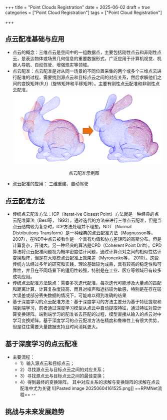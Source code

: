 +++
title = "Point Clouds Registration"
date = 2025-06-02
draft = true
categories = ["Point Cloud Registration"]
tags = ["Point Cloud Registration"]

+++
## 点云配准基础与应用
- 点云的概念：三维点云是空间中的一组数据点，主要包括刚性点云和非刚性点云，是表达物体或场景几何信息的重要数据形式，广泛应用于计算机视觉、机器人导航、自动驾驶、增强现实等领域。
- 点云配准：点云配准是对从同一场景的不同位置采集的两个或多个三维点云进行配准的过程，需要找到源点云和目标点云之间的对应关系，然后求解他们之间的变换矩阵{R,t}（旋转矩阵和平移矩阵）。主要有刚性点云配准和非刚性点云配准。  
![示例图](./assets/20250602135007.png)
<p align="center">点云配准示例图</p>   

- 点云配准的应用：    三维重建、自动驾驶

## 点云配准方法
- 传统点云配准方法：ICP（Iterat-ive Closest Point）方法就是一种经典的点云配准算法（Besl等， 1992），通过迭代的方法来进行三维点云配准，但是当点云结构较为复杂时，ICP方法处理并不理想。NDT（Normal Distributions Transform）是一种经典的点云配准方法（Magnusson等， 2007），在NDT中点云被看作是一个具有均值和协方差矩阵的高斯分布。但是计算复杂，开销大。另一种经典的算法是CPD（Coherent Point Drift）。CPD算法将点云配准问题视为概率密度估计问题，通过计算点对之间的相似性估计变换矩阵，但是在大规模点云配准上效果差（Myronenko等， 2010）。这些传统方法经过多年的研究和实践，理论基础较为成熟，具有较高的稳定性和可靠性，并且在不同场景下的适用性较强，特别是在工业、医疗等领域已有较多成功应用。
- 传统点云配准方法缺点：需要多次迭代配准，每次迭代可能涉及大量点的匹配和距离计算，计算复杂度较高，而且对噪声和遮挡较为敏感，特别是在存在较大误差或部分丢失数据的情况下，可能难以得到准确的结果
- 基于深度学习的点云配准方法：基于深度学习的方法主要分为基于特征提取和端到端学习，前者通过深度学习模型从点云中自动提取特征，通过特征对应计算变换矩阵。端到端学习的配准省去匹配的过程，模型直接从输入的点云对中学习变换矩阵。基于深度学习的点云配准方法在精度和鲁棒性上有很大优势，但是往往需要大量数据支持且时间消耗更大。
## 基于深度学习的点云配准
- 主要流程：
	- 1）输入源点云和目标点云；
	- 2）寻找源点云与目标点云之间的对应关系； 
	- 3）寻找源点云与目标点云之间的最佳变换； 
	- 4）得到最终的变换矩阵。
	其中对应关系的求解与变换矩阵的求解在点云配准中尤为关键
	![[Pasted image 20250604161525.png]]
	==RPMNet流程==
	--

## 挑战与未来发展趋势
